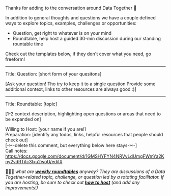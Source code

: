 Thanks for adding to the conversation around Data Together 🎉

In addition to general thoughts and questions we have a couple defined ways to explore topics, examples, challenges or opportunities:
- Question, get right to whatever is on your mind
- Roundtable, help host a guided 30-min discussion during our standing rountable time

Check out the templates below, if they don't cover what you need, go freeform!

---

Title: Question: [short form of your quesitons]

[Ask your question! Tho try to keep it to a single question Provide some additional context, links to other resources are always good :)]

---

Title: Roundtable: [topic]

[1-2 context description, highlighting open questions or areas that need to be expanded on]

Willing to Host: [your name if you are!]  
Preparation: [identify any todos, links, helpful resources that people should check out]  
[-✂︎-delete this comment, but everything below here stays-✂︎-]  
Call notes: https://docs.google.com/document/d/1GMSHYFYN4NRVvLdUmgFWmYa2Kny2vdRTitc3Ixu2woU/edit# 

🙋🏻‍♀️ _what are [**weekly roundtables**](https://github.com/datatogether/datatogether/blob/master/guidelines/roundtable.md) anyway? They are discussions of a Data Together-related topic, challenge, or question led by a rotating facilitator. If you are hosting, be sure to check out [**how to host**](https://github.com/datatogether/datatogether/blob/master/guidelines/roundtable.md#how-to-host) (and add any improvements!)_
